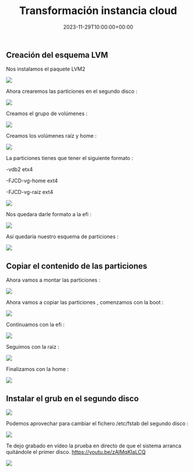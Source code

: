 ﻿---
title: "Transformación instancia cloud"
date: 2023-11-29T10:00:00+00:00
description: Transformación instancia cloud
tags: [Sistemas,ISO,ASO,Linux]
hero: images/sistemas/ejercicios_de_manejo_de_modulos/ejercicios_de_manejo_de_modulos.jpg
---
<!-- Google tag (gtag.js) -->
<script async src="https://www.googletagmanager.com/gtag/js?id=G-GVDYVWJLRH"></script>
<script>
  window.dataLayer = window.dataLayer || [];
  function gtag(){dataLayer.push(arguments);}
  gtag('js', new Date());

  gtag('config', 'G-GVDYVWJLRH');
</script>

## Creación del esquema LVM

Nos instalamos el paquete LVM2

![](../img/Aspose.Words.1d1b77d6-c571-465c-8927-e55061548549.001.png)

Ahora crearemos las particiones en el segundo disco :

![](../img/Aspose.Words.1d1b77d6-c571-465c-8927-e55061548549.002.png)

Creamos el grupo de volúmenes :

![](../img/Aspose.Words.1d1b77d6-c571-465c-8927-e55061548549.003.png)

Creamos los volúmenes raíz y home :

![](../img/Aspose.Words.1d1b77d6-c571-465c-8927-e55061548549.004.png)

La particiones tienes que tener el siguiente formato : 

-vdb2 etx4

-FJCD-vg-home ext4

-FJCD-vg-raiz ext4

![](../img/Aspose.Words.1d1b77d6-c571-465c-8927-e55061548549.005.jpeg)

Nos quedara darle formato a la efi :

![](../img/Aspose.Words.1d1b77d6-c571-465c-8927-e55061548549.006.png)

Así quedaría nuestro esquema de particiones :

![](../img/Aspose.Words.1d1b77d6-c571-465c-8927-e55061548549.007.jpeg)

## Copiar el contenido de las particiones

Ahora vamos a montar las particiones :

![](../img/Aspose.Words.1d1b77d6-c571-465c-8927-e55061548549.008.png)

Ahora vamos a copiar las particiones , comenzamos con la boot :

![](../img/Aspose.Words.1d1b77d6-c571-465c-8927-e55061548549.009.png)

Continuamos con la efi :

![](../img/Aspose.Words.1d1b77d6-c571-465c-8927-e55061548549.010.png)

Seguimos con la raiz :

![](../img/Aspose.Words.1d1b77d6-c571-465c-8927-e55061548549.011.png)

Finalizamos con la home :

![](../img/Aspose.Words.1d1b77d6-c571-465c-8927-e55061548549.012.png)

## Instalar el grub en el segundo disco

![](../img/Aspose.Words.1d1b77d6-c571-465c-8927-e55061548549.013.png)

Podemos aprovechar para cambiar el fichero /etc/fstab del segundo disco :

![](../img/Aspose.Words.1d1b77d6-c571-465c-8927-e55061548549.014.jpeg)

Te dejo grabado en vídeo la prueba en directo de que el sistema arranca quitándole el primer disco. https://youtu.be/zAlMqKIaLCQ

![](../img/Aspose.Words.1d1b77d6-c571-465c-8927-e55061548549.015.png)



